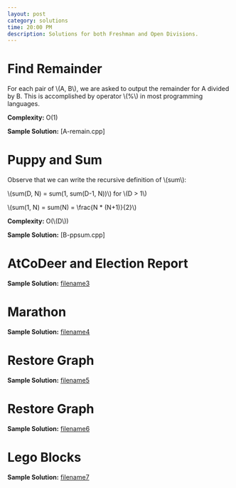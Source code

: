 ```yaml
---
layout: post
category: solutions
time: 20:00 PM
description: Solutions for both Freshman and Open Divisions.
---
```

# **Find Remainder**
For each pair of \\(A, B\\), we are asked to output the remainder for A divided by B. This is accomplished by operator \\(%\\) in most programming languages. 

**Complexity:** O(1)

**Sample Solution:** [A-remain.cpp]

# **Puppy and Sum**
Observe that we can write the recursive definition of \\(sum\\): 

\\(sum(D, N) = sum(1, sum(D-1, N))\\)  for \\(D > 1\\)

\\(sum(1, N) = sum(N) = \frac{N * (N+1)}{2}\\) 

**Complexity:** O(\\(D\\))

**Sample Solution:** [B-ppsum.cpp]

# **AtCoDeer and Election Report**

**Sample Solution:** [filename3]

# **Marathon**

**Sample Solution:** [filename4]

# **Restore Graph**

**Sample Solution:** [filename5]

# **Restore Graph**

**Sample Solution:** [filename6]

# **Lego Blocks**

**Sample Solution:** [filename7]

[filename1]: /assets/ipl_solutions/season2/contest2/filename1
[filename2]: /assets/ipl_solutions/season2/contest2/filename2
[filename3]: /assets/ipl_solutions/season2/contest2/filename3
[filename4]: /assets/ipl_solutions/season2/contest2/filename4
[filename5]: /assets/ipl_solutions/season2/contest2/filename5
[filename6]: /assets/ipl_solutions/season2/contest2/filename6
[filename7]: /assets/ipl_solutions/season2/contest2/filename7
